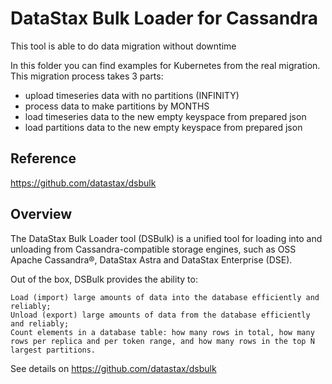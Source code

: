 # DataStax Bulk Loader for Cassandra

This tool is able to do data migration without downtime

In this folder you can find examples for Kubernetes from the real migration. 
This migration process takes 3 parts:
- upload timeseries data with no partitions (INFINITY)
- process data to make partitions by MONTHS
- load timeseries data to the new empty keyspace from prepared json 
- load partitions data to the new empty keyspace from prepared json

## Reference

https://github.com/datastax/dsbulk

## Overview

The DataStax Bulk Loader tool (DSBulk) is a unified tool for loading into and unloading from Cassandra-compatible storage engines, such as OSS Apache Cassandra®, DataStax Astra and DataStax Enterprise (DSE).

Out of the box, DSBulk provides the ability to:

    Load (import) large amounts of data into the database efficiently and reliably;
    Unload (export) large amounts of data from the database efficiently and reliably;
    Count elements in a database table: how many rows in total, how many rows per replica and per token range, and how many rows in the top N largest partitions.

See details on https://github.com/datastax/dsbulk
